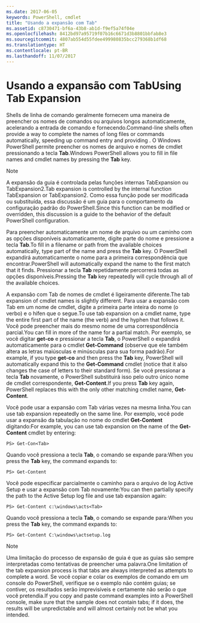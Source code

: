 ```yaml
---
ms.date: 2017-06-05
keywords: PowerShell, cmdlet
title: "Usando a expansão com Tab"
ms.assetid: c8730471-bf6a-43b8-ab1d-f9ef5a74f04e
ms.openlocfilehash: 8412bd97a95719f07b16c6671d3b8801bbfab8e3
ms.sourcegitcommit: 4807ab554d55fdee499980835bcc279368b1df68
ms.translationtype: HT
ms.contentlocale: pt-BR
ms.lasthandoff: 11/07/2017
---
```

# <a name="using-tab-expansion"></a><span data-ttu-id="fa2bd-103">Usando a expansão com Tab</span><span class="sxs-lookup"><span data-stu-id="fa2bd-103">Using Tab Expansion</span></span>
<span data-ttu-id="fa2bd-104">Shells de linha de comando geralmente fornecem uma maneira de preencher os nomes de comandos ou arquivos longos automaticamente, acelerando a entrada de comando e fornecendo.</span><span class="sxs-lookup"><span data-stu-id="fa2bd-104">Command-line shells often provide a way to complete the names of long files or commands automatically, speeding up command entry and providing .</span></span> <span data-ttu-id="fa2bd-105">O Windows PowerShell permite preencher os nomes de arquivo e nomes de cmdlet pressionando a tecla **Tab**.</span><span class="sxs-lookup"><span data-stu-id="fa2bd-105">Windows PowerShell allows you to fill in file names and cmdlet names by pressing the **Tab** key.</span></span>

> [!NOTE]
> <span data-ttu-id="fa2bd-106">A expansão da guia é controlada pelas funções internas TabExpansion ou TabExpansion2.</span><span class="sxs-lookup"><span data-stu-id="fa2bd-106">Tab expansion is controlled by the internal function TabExpansion or TabExpansion2.</span></span> <span data-ttu-id="fa2bd-107">Como essa função pode ser modificada ou substituída, essa discussão é um guia para o comportamento da configuração padrão do PowerShell.</span><span class="sxs-lookup"><span data-stu-id="fa2bd-107">Since this function can be modified or overridden, this discussion is a guide to the behavior of the default PowerShell configuration.</span></span>

<span data-ttu-id="fa2bd-108">Para preencher automaticamente um nome de arquivo ou um caminho com as opções disponíveis automaticamente, digite parte do nome e pressione a tecla **Tab**.</span><span class="sxs-lookup"><span data-stu-id="fa2bd-108">To fill in a filename or path from the available choices automatically, type part of the name and press the **Tab** key.</span></span> <span data-ttu-id="fa2bd-109">O PowerShell expandirá automaticamente o nome para a primeira correspondência que encontrar.</span><span class="sxs-lookup"><span data-stu-id="fa2bd-109">PowerShell will automatically expand the name to the first match that it finds.</span></span> <span data-ttu-id="fa2bd-110">Pressionar a tecla **Tab** repetidamente percorrerá todas as opções disponíveis.</span><span class="sxs-lookup"><span data-stu-id="fa2bd-110">Pressing the **Tab** key repeatedly will cycle through all of the available choices.</span></span>

<span data-ttu-id="fa2bd-111">A expansão com Tab de nomes de cmdlet é ligeiramente diferente.</span><span class="sxs-lookup"><span data-stu-id="fa2bd-111">The tab expansion of cmdlet names is slightly different.</span></span> <span data-ttu-id="fa2bd-112">Para usar a expansão com Tab em um nome de cmdlet, digite a primeira parte inteira do nome (o verbo) e o hífen que o segue.</span><span class="sxs-lookup"><span data-stu-id="fa2bd-112">To use tab expansion on a cmdlet name, type the entire first part of the name (the verb) and the hyphen that follows it.</span></span> <span data-ttu-id="fa2bd-113">Você pode preencher mais do mesmo nome de uma correspondência parcial.</span><span class="sxs-lookup"><span data-stu-id="fa2bd-113">You can fill in more of the name for a partial match.</span></span> <span data-ttu-id="fa2bd-114">Por exemplo, se você digitar **get-co** e pressionar a tecla **Tab**, o PowerShell o expandirá automaticamente para o cmdlet **Get-Command** (observe que ele também altera as letras maiúsculas e minúsculas para sua forma padrão).</span><span class="sxs-lookup"><span data-stu-id="fa2bd-114">For example, if you type **get-co** and then press the **Tab** key, PowerShell will automatically expand this to the **Get-Command** cmdlet (notice that it also changes the case of letters to their standard form).</span></span> <span data-ttu-id="fa2bd-115">Se você pressionar a tecla **Tab** novamente, o PowerShell substituirá isso pelo outro único nome de cmdlet correspondente, **Get-Content**.</span><span class="sxs-lookup"><span data-stu-id="fa2bd-115">If you press **Tab** key again, PowerShell replaces this with the only other matching cmdlet name, **Get-Content**.</span></span>

<span data-ttu-id="fa2bd-116">Você pode usar a expansão com Tab várias vezes na mesma linha.</span><span class="sxs-lookup"><span data-stu-id="fa2bd-116">You can use tab expansion repeatedly on the same line.</span></span> <span data-ttu-id="fa2bd-117">Por exemplo, você pode usar a expansão da tabulação no nome do cmdlet **Get-Content** digitando:</span><span class="sxs-lookup"><span data-stu-id="fa2bd-117">For example, you can use tab expansion on the name of the **Get-Content** cmdlet by entering:</span></span>

```
PS> Get-Con<Tab>
```

<span data-ttu-id="fa2bd-118">Quando você pressiona a tecla **Tab**, o comando se expande para:</span><span class="sxs-lookup"><span data-stu-id="fa2bd-118">When you press the **Tab** key, the command expands to:</span></span>

```
PS> Get-Content
```

<span data-ttu-id="fa2bd-119">Você pode especificar parcialmente o caminho para o arquivo de log Active Setup e usar a expansão com Tab novamente:</span><span class="sxs-lookup"><span data-stu-id="fa2bd-119">You can then partially specify the path to the Active Setup log file and use tab expansion again:</span></span>

```
PS> Get-Content c:\windows\acts<Tab>
```

<span data-ttu-id="fa2bd-120">Quando você pressiona a tecla **Tab**, o comando se expande para:</span><span class="sxs-lookup"><span data-stu-id="fa2bd-120">When you press the **Tab** key, the command expands to:</span></span>

```
PS> Get-Content C:\windows\actsetup.log
```

> [!NOTE]
> <span data-ttu-id="fa2bd-121">Uma limitação do processo de expansão de guia é que as guias são sempre interpretadas como tentativas de preencher uma palavra.</span><span class="sxs-lookup"><span data-stu-id="fa2bd-121">One limitation of the tab expansion process is that tabs are always interpreted as attempts to complete a word.</span></span> <span data-ttu-id="fa2bd-122">Se você copiar e colar os exemplos de comando em um console do PowerShell, verifique se o exemplo não contém guias; se contiver, os resultados serão imprevisíveis e certamente não serão o que você pretendia.</span><span class="sxs-lookup"><span data-stu-id="fa2bd-122">If you copy and paste command examples into a PowerShell console, make sure that the sample does not contain tabs; if it does, the results will be unpredictable and will almost certainly not be what you intended.</span></span>

